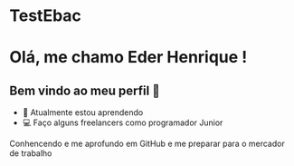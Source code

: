 # TestEbac
# Olá, me chamo Eder Henrique ! 
## Bem vindo ao meu perfil <i class="devicon-github-original-wordmark"></i>  👋


- 🌱 Atualmente estou aprendendo <i class="devicon-swift-plain-wordmark colored"></i>
- 💻 Faço alguns freelancers como programador Junior

Conhencendo e me aprofundo em GitHub e me preparar para o mercador de trabalho

          
          
   <i class="devicon-sourcetree-original"></i> 
   <i class="devicon-figma-plain colored"></i>
   <i class="devicon-swift-plain"></i>
   <i class="devicon-git-plain"></i>
                           
          
